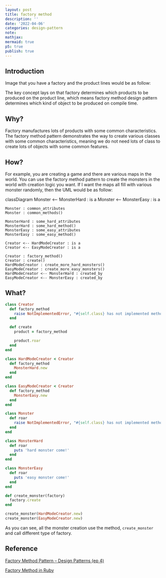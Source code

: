 ```yaml
---
layout: post
title: factory method
description: ''
date: '2022-04-06'
categories: design-pattern
note:
mathjax:
mermaid: true
p5: true
publish: true
---
```


## Introduction

Image that you have a factory and the product lines would be as follow:

<div id='concept' class='h-screen justify-center items-center'>
  <div id='concept toggle' class=''></div>
  <div id='concept canvas' class='border'></div>
</div>

<script>
  const imagePath = '/assets/img/factory_method_concept.png'
  const conceptDiv = document.getElementById('concept');
  const conceptWidth = conceptDiv.offsetWidth;
  let eraseEnable = false;
  let img;
  let photoGraph;

  function setup() {
    setupImage ()
    setupButton ()
    setupCanvas ()
    setupGraphics ()
  }

  function draw() {
    image(img, 0, 0, conceptWidth, 400);
    image(graphic, 0, 0)
  }

  function mouseDragged() {
    if (!eraseEnable) {
      graphic.fill('black');
      graphic.noStroke();
      graphic.ellipse(mouseX, mouseY, 5, 5);
    } else {
      graphic.fill('white');
      graphic.noStroke();
      graphic.ellipse(mouseX, mouseY, 10, 10);
    }
  }

  function keyTyped() {
    if (key === 's') {
      saveCanvas('decorator_concept.png');
    }
  }

  function setupImage () {
    try {
      img = loadImage(imagePath);
    }
    catch {
      img = createImage(conceptWidth, 400)
    }
  }

  function setupButton () {
    toggleButton = createButton('erase');
    toggleButton.parent('concept toggle');
    toggleButton.addClass("border rounded px-4");
    toggleButton.mouseClicked(ButtonClicked)
  }

  function setupCanvas () {
    const concept = createCanvas(conceptWidth, 400);
    concept.parent('concept canvas');
  }

  function setupGraphics () {
    graphic = createGraphics(conceptWidth, 400);
  }

  function ButtonClicked () {
    toggleStyle()
    toggleErase()
  }

  function toggleErase() {
    if (eraseEnable) {
      noErase();
      eraseEnable = false;
    }
    else {
      erase();
      eraseEnable = true;
    }
  }

  function toggleStyle() {
    toggleButton.toggleClass("bg-indigo-100");
    toggleButton.toggleClass("border");
  }
</script>

The key concept lays on that factory determines which products to be produced on the product line, which means factory method design pattern determines which kind of object to be produced on compile time.

## Why?

Factory manufactures lots of products with some common characteristics. The factory method pattern demonstrates the way to create various classes with some common characteristics, meaning we do not need lots of class to create lots of objects with some common features.

## How?

For example, you are creating a game and there are various maps in the world. You can use the factory method pattern to create the monsters in the world with creation logic you want. If I want the maps all fill with various monster randomly, then the UML would be as follow:

<div class="mermaid">
  classDiagram
    Monster <-- MonsterHard : is a
    Monster <-- MonsterEasy : is a

    Monster : common_attributes
    Monster : common_methods()

    MonsterHard : some_hard_attributes
    MonsterHard : some_hard_method()
    MonsterEasy : some_easy_attributes
    MonsterEasy : some_easy_method()

    Creator <-- HardModeCreator : is a
    Creator <-- EasyModeCreator : is a

    Creator : factory_method()
    Creator : create()
    HardModeCreator : create_more_hard_monsters()
    EasyModeCreator : create_more_easy_monsters()
    HardModeCreator <-- MonsterHard : created_by
    EasyModeCreator <-- MonsterEasy : created_by
</div>

## What?

```ruby
class Creator
  def factory_method
    raise NotImplementedError, "#{self.class} has not implemented method '#{__method__}'"
  end

  def create
    product = factory_method

    product.roar
  end
end

class HardModeCreator < Creator
  def factory_method
    MonsterHard.new
  end
end

class EasyModeCreator < Creator
  def factory_method
    MonsterEasy.new
  end
end

class Monster
  def roar
    raise NotImplementedError, "#{self.class} has not implemented method '#{__method__}'"
  end
end

class MonsterHard
  def roar
    puts 'hard monster come!'
  end
end

class MonsterEasy
  def roar
    puts 'easy monster come!'
  end
end

def create_monster(factory)
  factory.create
end

create_monster(HardModeCreator.new)
create_monster(EasyModeCreator.new)
```

As you can see, all the monster creation use the method, `create_monster` and call different type of factory.

## Reference

[Factory Method Pattern – Design Patterns (ep 4)](https://www.youtube.com/watch?v=EcFVTgRHJLM&list=PLrhzvIcii6GNjpARdnO4ueTUAVR9eMBpc&index=4)

[Factory Method in Ruby](https://refactoring.guru/design-patterns/factory-method/ruby/example#:~:text=Factory%20method%20is%20a%20creational,constructor%20call%20(%20new%20operator).)
